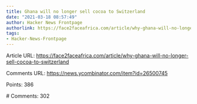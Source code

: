 ```yaml
---
title: Ghana will no longer sell cocoa to Switzerland
date: "2021-03-18 08:57:49"
author: Hacker News Frontpage
authorlink: https://face2faceafrica.com/article/why-ghana-will-no-longer-sell-cocoa-to-switzerland
tags:
- Hacker-News-Frontpage
---
```


<p>Article URL: <a href="https://face2faceafrica.com/article/why-ghana-will-no-longer-sell-cocoa-to-switzerland">https://face2faceafrica.com/article/why-ghana-will-no-longer-sell-cocoa-to-switzerland</a></p>
<p>Comments URL: <a href="https://news.ycombinator.com/item?id=26500745">https://news.ycombinator.com/item?id=26500745</a></p>
<p>Points: 386</p>
<p># Comments: 302</p>
